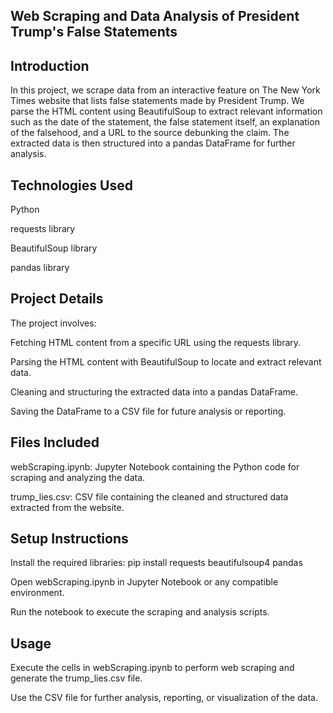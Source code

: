## Web Scraping and Data Analysis of President Trump's False Statements

## Introduction
In this project, we scrape data from an interactive feature on The New York Times website that lists false statements made by President Trump. We parse the HTML content using BeautifulSoup to extract relevant information such as the date of the statement, the false statement itself, an explanation of the falsehood, and a URL to the source debunking the claim. The extracted data is then structured into a pandas DataFrame for further analysis.

## Technologies Used
Python

requests library

BeautifulSoup library

pandas library

## Project Details
The project involves:

Fetching HTML content from a specific URL using the requests library.

Parsing the HTML content with BeautifulSoup to locate and extract relevant data.

Cleaning and structuring the extracted data into a pandas DataFrame.

Saving the DataFrame to a CSV file for future analysis or reporting.

## Files Included
webScraping.ipynb: Jupyter Notebook containing the Python code for scraping and analyzing the data.

trump_lies.csv: CSV file containing the cleaned and structured data extracted from the website.

## Setup Instructions
Install the required libraries: pip install requests beautifulsoup4 pandas

Open webScraping.ipynb in Jupyter Notebook or any compatible environment.

Run the notebook to execute the scraping and analysis scripts.

## Usage
Execute the cells in webScraping.ipynb to perform web scraping and generate the trump_lies.csv file.

Use the CSV file for further analysis, reporting, or visualization of the data.
